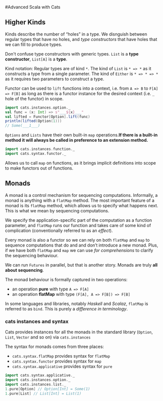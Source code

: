 #Advanced Scala with Cats

## Higher Kinds

Kinds describe the number of “holes” in a type. We disnguish between regular types that have no holes, and _type constructors_ that have holes that we can fill to produce types.

Don't confuse type constructors with generic types. `List` is a **type constructor**, `List[A]` is a **type**.

Kind notation: Regular types are of kind `*`. The kind of `List` is `* => *` as it constructs a type from a single parameter. The kind of `Either` is `* => * => *` as it requires two parameters to construct a type.


Functor can be used to `lift` functions into a context, i.e. from `A => B` to `F[A] => F[B]` as long as there is a functor instance for the desired context (i.e. `_` hole of the functor) in scope.

```scala
import cats.instances.option._
val func = (x: Int) => s"___${x}___"
val lifted = Functor[Option].lift(func)
println(lifted(Option(1)))
// Some(___1___)
```

`Options` and `Lists` have their own built-in `map` operations.**If there is a built-in method it will always be called in preference to an extension method.** 


```scala
import cats.instances.function._
import cats.syntax.functor._
```

Allows us to call `map` on functions, as it brings implicit definitions into scope to make functors out of functions.


## Monads

A monad is a control mechanism for sequencing computations. Informally, a monad is anything with a `flatMap` method. The most important feature of a monad is its `flatMap` method, which allows us to specify what happens next. This is what we mean by sequencing computations.

We specify the application-specific part of the computation as a function parameter, and `flatMap` runs our function and takes care of some kind of complication (conventionally referred to as an _effect_).

Every monad is also a functor so we can rely on both `flatMap` and `map` to sequence computations that do and and don’t introduce a new monad. Plus, if we have both `flatMap` and `map` we can use _for comprehensions_ to clarify the sequencing behaviour.

We can run `Futures` in parallel, but that is another story. Monads are truly **all about sequencing**.

The monad behaviour is formally captured in two operations:
 - an operation **pure** with type `A => F[A]`
 - an operation **flatMap** with type `(F[A], A => F[B]) => F[B]`

In some languages and libraries, notably _Haskell_ and _Scalaz_, `flatMap` is referred to as `bind`. This is purely a _difference in terminology_.

### cats instances and syntax

Cats provides instances for all the monads in the standard library (`Option`, `List`, `Vector` and so on) via `cats.instances`

The syntax for monads comes from three places:
 - `cats.syntax.flatMap` provides syntax for `flatMap`
 - `cats.syntax.functor` provides syntax for `map`
 - `cats.syntax.applicative` provides syntax for `pure`


```scala
import cats.syntax.applicative._
import cats.instances.option._
import cats.instances.list._
1.pure[Option] // Option[Int] = Some(1)
1.pure[List] // List[Int] = List(1)
```


